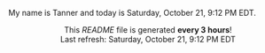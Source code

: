 My name is Tanner and today is Saturday, October 21, 9:12 PM EDT.

<p align="center">This <i>README</i> file is generated <b>every 3 hours</b>!</br>Last refresh: Saturday, October 21, 9:12 PM EDT<br /></p>
